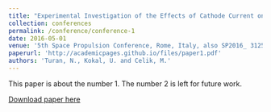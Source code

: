 ```yaml
---
title: "Experimental Investigation of the Effects of Cathode Current on HK40 Hall Thruster Operation"
collection: conferences
permalink: /conference/conference-1
date: 2016-05-01
venue: '5th Space Propulsion Conference, Rome, Italy, also SP2016_ 3125333.'
paperurl: 'http://academicpages.github.io/files/paper1.pdf'
authors: 'Turan, N., Kokal, U. and Celik, M.'
---
```

This paper is about the number 1. The number 2 is left for future work.

[Download paper here](http://academicpages.github.io/files/paper1.pdf)
